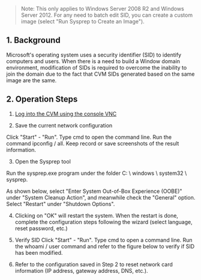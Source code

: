 > Note: This only applies to Windows Server 2008 R2 and Windows Server 2012. For any need to batch edit SID, you can create a custom image (select "Run Sysprep to Create an Image").

## 1. Background
Microsoft's operating system uses a security identifier (SID) to identify computers and users. When there is a need to build a Window domain environment, modification of SIDs is required to overcome the inability to join the domain due to the fact that CVM SIDs generated based on the same image are the same.

## 2. Operation Steps
1) [Log into the CVM using the console VNC](https://cloud.tencent.com/doc/product/213/2155)

2) Save the current network configuration

Click "Start" - "Run". Type cmd to open the command line. Run the command ipconfig / all. Keep record or save screenshots of the result information.

3) Open the Sysprep tool

Run the sysprep.exe program under the folder C: \ windows \ system32 \ sysprep.

As shown below, select "Enter System Out-of-Box Experience (OOBE)" under "System Cleanup Action", and meanwhile check the "General" option. Select "Restart" under "Shutdown Options".

4) Clicking on "OK" will restart the system. When the restart is done, complete the configuration steps following the wizard (select language, reset password, etc.)

5) Verify SID
Click "Start" - "Run". Type cmd to open a command line. Run the whoami / user command and refer to the figure below to verify if SID has been modified.

6) Refer to the configuration saved in Step 2 to reset network card information (IP address, gateway address, DNS, etc.).


　　

